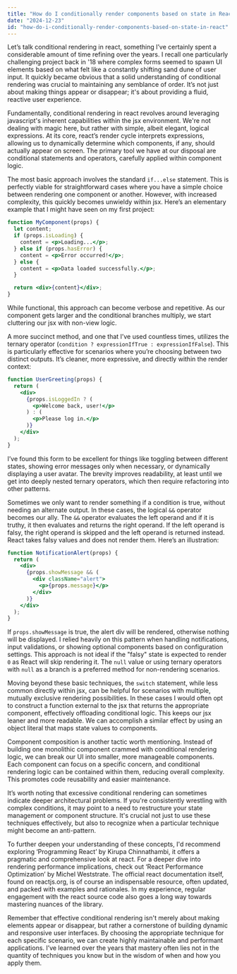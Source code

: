 ```yaml
---
title: "How do I conditionally render components based on state in React?"
date: "2024-12-23"
id: "how-do-i-conditionally-render-components-based-on-state-in-react"
---
```


Let’s talk conditional rendering in react, something I’ve certainly spent a considerable amount of time refining over the years. I recall one particularly challenging project back in '18 where complex forms seemed to spawn UI elements based on what felt like a constantly shifting sand dune of user input. It quickly became obvious that a solid understanding of conditional rendering was crucial to maintaining any semblance of order. It’s not just about making things appear or disappear; it's about providing a fluid, reactive user experience.

Fundamentally, conditional rendering in react revolves around leveraging javascript's inherent capabilities within the jsx environment. We're not dealing with magic here, but rather with simple, albeit elegant, logical expressions. At its core, react’s render cycle interprets expressions, allowing us to dynamically determine which components, if any, should actually appear on screen. The primary tool we have at our disposal are conditional statements and operators, carefully applied within component logic.

The most basic approach involves the standard `if...else` statement. This is perfectly viable for straightforward cases where you have a simple choice between rendering one component or another. However, with increased complexity, this quickly becomes unwieldy within jsx. Here’s an elementary example that I might have seen on my first project:

```jsx
function MyComponent(props) {
  let content;
  if (props.isLoading) {
    content = <p>Loading...</p>;
  } else if (props.hasError) {
    content = <p>Error occurred!</p>;
  } else {
    content = <p>Data loaded successfully.</p>;
  }

  return <div>{content}</div>;
}
```

While functional, this approach can become verbose and repetitive. As our component gets larger and the conditional branches multiply, we start cluttering our jsx with non-view logic.

A more succinct method, and one that I’ve used countless times, utilizes the ternary operator (`condition ? expressionIfTrue : expressionIfFalse`). This is particularly effective for scenarios where you’re choosing between two distinct outputs. It’s cleaner, more expressive, and directly within the render context:

```jsx
function UserGreeting(props) {
  return (
    <div>
      {props.isLoggedIn ? (
        <p>Welcome back, user!</p>
      ) : (
        <p>Please log in.</p>
      )}
    </div>
  );
}
```

I’ve found this form to be excellent for things like toggling between different states, showing error messages only when necessary, or dynamically displaying a user avatar. The brevity improves readability, at least until we get into deeply nested ternary operators, which then require refactoring into other patterns.

Sometimes we only want to render something if a condition is true, without needing an alternate output. In these cases, the logical `&&` operator becomes our ally. The `&&` operator evaluates the left operand and if it is truthy, it then evaluates and returns the right operand. If the left operand is falsy, the right operand is skipped and the left operand is returned instead. React takes falsy values and does not render them. Here’s an illustration:

```jsx
function NotificationAlert(props) {
  return (
    <div>
      {props.showMessage && (
        <div className="alert">
          <p>{props.message}</p>
        </div>
      )}
    </div>
  );
}
```

If `props.showMessage` is true, the alert div will be rendered, otherwise nothing will be displayed. I relied heavily on this pattern when handling notifications, input validations, or showing optional components based on configuration settings. This approach is not ideal if the "falsy" state is expected to render `0` as React will skip rendering it. The `null` value or using ternary operators with `null` as a branch is a preferred method for non-rendering scenarios.

Moving beyond these basic techniques, the `switch` statement, while less common directly within jsx, can be helpful for scenarios with multiple, mutually exclusive rendering possibilities. In these cases I would often opt to construct a function external to the jsx that returns the appropriate component, effectively offloading conditional logic. This keeps our jsx leaner and more readable. We can accomplish a similar effect by using an object literal that maps state values to components.

Component composition is another tactic worth mentioning. Instead of building one monolithic component crammed with conditional rendering logic, we can break our UI into smaller, more manageable components. Each component can focus on a specific concern, and conditional rendering logic can be contained within them, reducing overall complexity. This promotes code reusability and easier maintenance.

It’s worth noting that excessive conditional rendering can sometimes indicate deeper architectural problems. If you're consistently wrestling with complex conditions, it may point to a need to restructure your state management or component structure. It's crucial not just to use these techniques effectively, but also to recognize when a particular technique might become an anti-pattern.

To further deepen your understanding of these concepts, I'd recommend exploring ‘Programming React’ by Kirupa Chinnathambi, it offers a pragmatic and comprehensive look at react. For a deeper dive into rendering performance implications, check out ‘React Performance Optimization’ by Michel Weststrate. The official react documentation itself, found on reactjs.org, is of course an indispensable resource, often updated, and packed with examples and rationales. In my experience, regular engagement with the react source code also goes a long way towards mastering nuances of the library.

Remember that effective conditional rendering isn't merely about making elements appear or disappear, but rather a cornerstone of building dynamic and responsive user interfaces. By choosing the appropriate technique for each specific scenario, we can create highly maintainable and performant applications. I’ve learned over the years that mastery often lies not in the quantity of techniques you know but in the wisdom of when and how you apply them.
